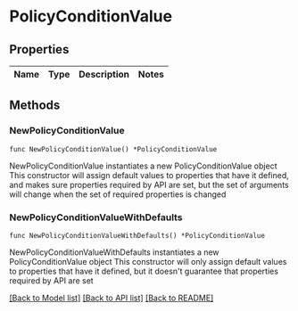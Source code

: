 # PolicyConditionValue

## Properties

Name | Type | Description | Notes
------------ | ------------- | ------------- | -------------

## Methods

### NewPolicyConditionValue

`func NewPolicyConditionValue() *PolicyConditionValue`

NewPolicyConditionValue instantiates a new PolicyConditionValue object
This constructor will assign default values to properties that have it defined,
and makes sure properties required by API are set, but the set of arguments
will change when the set of required properties is changed

### NewPolicyConditionValueWithDefaults

`func NewPolicyConditionValueWithDefaults() *PolicyConditionValue`

NewPolicyConditionValueWithDefaults instantiates a new PolicyConditionValue object
This constructor will only assign default values to properties that have it defined,
but it doesn't guarantee that properties required by API are set


[[Back to Model list]](../README.md#documentation-for-models) [[Back to API list]](../README.md#documentation-for-api-endpoints) [[Back to README]](../README.md)


